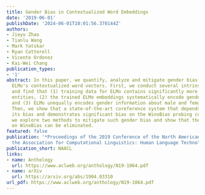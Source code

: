 ```yaml
---
title: Gender Bias in Contextualized Word Embeddings
date: '2019-06-01'
publishDate: '2024-06-01T10:01:56.370144Z'
authors:
- Jieyu Zhao
- Tianlu Wang
- Mark Yatskar
- Ryan Cotterell
- Vicente Ordonez
- Kai-Wei Chang
publication_types:
- '1'
abstract: In this paper, we quantify, analyze and mitigate gender bias exhibited in
  ELMo's contextualized word vectors. First, we conduct several intrinsic analyses
  and find that (1) training data for ELMo contains significantly more male than female
  entities, (2) the trained ELMo embeddings systematically encode gender information
  and (3) ELMo unequally encodes gender information about male and female entities.
  Then, we show that a state-of-the-art coreference system that depends on ELMo inherits
  its bias and demonstrates significant bias on the WinoBias probing corpus. Finally,
  we explore two methods to mitigate such gender bias and show that the bias demonstrated
  on WinoBias can be eliminated.
featured: false
publication: '*Proceedings of the 2019 Conference of the North American Chapter of
  the Association for Computational Linguistics: Human Language Technologies*'
publication_short: NAACL
links:
- name: Anthology
  url: https://www.aclweb.org/anthology/N19-1064.pdf
- name: arXiv
  url: https://arxiv.org/abs/1904.03310
url_pdf: https://www.aclweb.org/anthology/N19-1064.pdf
---
```


